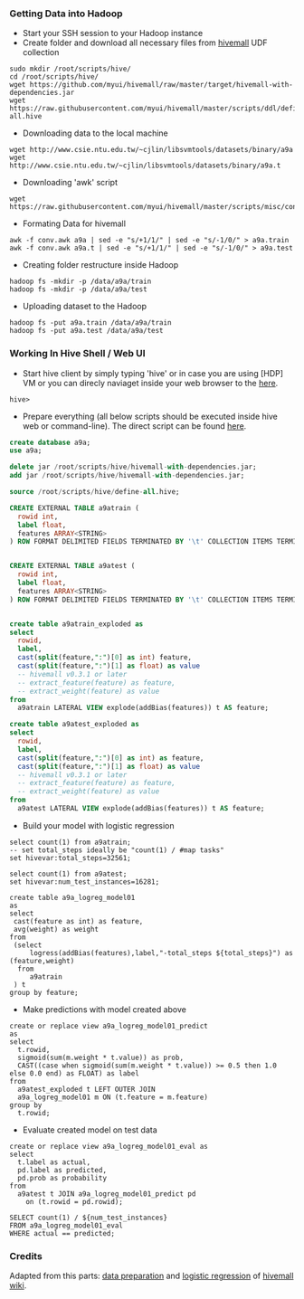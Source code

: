 ###

### Getting Data into Hadoop
* Start your SSH session to your Hadoop instance
* Create folder and download all necessary files from [hivemall]() UDF collection
```shell
sudo mkdir /root/scripts/hive/
cd /root/scripts/hive/
wget https://github.com/myui/hivemall/raw/master/target/hivemall-with-dependencies.jar
wget https://raw.githubusercontent.com/myui/hivemall/master/scripts/ddl/define-all.hive
```
* Downloading data to the local machine
```shell
wget http://www.csie.ntu.edu.tw/~cjlin/libsvmtools/datasets/binary/a9a
wget http://www.csie.ntu.edu.tw/~cjlin/libsvmtools/datasets/binary/a9a.t
```

* Downloading 'awk' script
```shell
wget https://raw.githubusercontent.com/myui/hivemall/master/scripts/misc/conv.awk
```

* Formating Data for hivemall
```shell
awk -f conv.awk a9a | sed -e "s/+1/1/" | sed -e "s/-1/0/" > a9a.train
awk -f conv.awk a9a.t | sed -e "s/+1/1/" | sed -e "s/-1/0/" > a9a.test
```

* Creating folder restructure inside Hadoop
```shell
hadoop fs -mkdir -p /data/a9a/train
hadoop fs -mkdir -p /data/a9a/test
```

* Uploading dataset to the Hadoop
```shell
hadoop fs -put a9a.train /data/a9a/train
hadoop fs -put a9a.test /data/a9a/test
```

### Working In Hive Shell / Web UI

* Start hive client by simply typing 'hive' or in case you are using [HDP] VM or you can direcly naviaget inside your web browser to the [here](http://localhost:8000/beeswax/).
```shell
hive>
```
* Prepare everything (all below scripts should be executed inside hive web or command-line). The direct script can be found [here](00-data-preparation.hive).
```sql
create database a9a;
use a9a;

delete jar /root/scripts/hive/hivemall-with-dependencies.jar;
add jar /root/scripts/hive/hivemall-with-dependencies.jar;

source /root/scripts/hive/define-all.hive;

CREATE EXTERNAL TABLE a9atrain (
  rowid int,
  label float,
  features ARRAY<STRING>
) ROW FORMAT DELIMITED FIELDS TERMINATED BY '\t' COLLECTION ITEMS TERMINATED BY "," STORED AS TEXTFILE LOCATION '/data/a9a/train';


CREATE EXTERNAL TABLE a9atest (
  rowid int,
  label float,
  features ARRAY<STRING>
) ROW FORMAT DELIMITED FIELDS TERMINATED BY '\t' COLLECTION ITEMS TERMINATED BY "," STORED AS TEXTFILE LOCATION '/data/a9a/test';


create table a9atrain_exploded as
select
  rowid,
  label,
  cast(split(feature,":")[0] as int) feature,
  cast(split(feature,":")[1] as float) as value
  -- hivemall v0.3.1 or later
  -- extract_feature(feature) as feature,
  -- extract_weight(feature) as value
from
  a9atrain LATERAL VIEW explode(addBias(features)) t AS feature;

create table a9atest_exploded as
select
  rowid,
  label,
  cast(split(feature,":")[0] as int) as feature,
  cast(split(feature,":")[1] as float) as value
  -- hivemall v0.3.1 or later
  -- extract_feature(feature) as feature,
  -- extract_weight(feature) as value
from
  a9atest LATERAL VIEW explode(addBias(features)) t AS feature;
```
* Build your model with logistic regression
```
select count(1) from a9atrain;
-- set total_steps ideally be "count(1) / #map tasks"
set hivevar:total_steps=32561;

select count(1) from a9atest;
set hivevar:num_test_instances=16281;

create table a9a_logreg_model01
as
select
 cast(feature as int) as feature,
 avg(weight) as weight
from
 (select
     logress(addBias(features),label,"-total_steps ${total_steps}") as (feature,weight)
  from
     a9atrain
 ) t
group by feature;
```
* Make predictions with model created above
```
create or replace view a9a_logreg_model01_predict
as
select
  t.rowid,
  sigmoid(sum(m.weight * t.value)) as prob,
  CAST((case when sigmoid(sum(m.weight * t.value)) >= 0.5 then 1.0 else 0.0 end) as FLOAT) as label
from
  a9atest_exploded t LEFT OUTER JOIN
  a9a_logreg_model01 m ON (t.feature = m.feature)
group by
  t.rowid;
```
* Evaluate created model on test data
```
create or replace view a9a_logreg_model01_eval as
select
  t.label as actual,
  pd.label as predicted,
  pd.prob as probability
from
  a9atest t JOIN a9a_logreg_model01_predict pd
    on (t.rowid = pd.rowid);

SELECT count(1) / ${num_test_instances}
FROM a9a_logreg_model01_eval
WHERE actual == predicted;
```
### Credits

Adapted from this parts: [data preparation](https://github.com/myui/hivemall/wiki/a9a-binary-dataset) and [logistic regression](https://github.com/myui/hivemall/wiki/a9a-binary-classification-(logistic-regression)) of [hivemall wiki](https://github.com/myui/hivemall/wiki).
